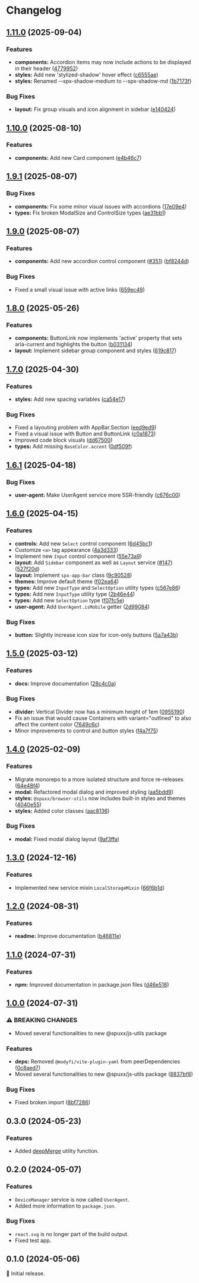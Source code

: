 # Changelog

## [1.11.0](https://github.com/spuxx-dev/jslibs/compare/browser-utils-v1.10.0...browser-utils-v1.11.0) (2025-09-04)


### Features

* **components:** Accordion items may now include actions to be displayed in their header ([4779952](https://github.com/spuxx-dev/jslibs/commit/47799521b03bf6a128cd40b5e202692e7f50fa92))
* **styles:** Add new 'stylized-shadow' hover effect ([c6555ae](https://github.com/spuxx-dev/jslibs/commit/c6555ae7337c85c36ca1713c6d3d09a2d6e01d44))
* **styles:** Renamed --spx-shadow-medium to --spx-shadow-md ([1b7173f](https://github.com/spuxx-dev/jslibs/commit/1b7173fa2df64f3de360eb415137210709343497))


### Bug Fixes

* **layout:** Fix group visuals and icon alignment in sidebar ([e140424](https://github.com/spuxx-dev/jslibs/commit/e14042494f4ba72894f4b2003f366d2d2bad600f))

## [1.10.0](https://github.com/spuxx-dev/jslibs/compare/browser-utils-v1.9.1...browser-utils-v1.10.0) (2025-08-10)


### Features

* **components:** Add new Card component ([e4b46c7](https://github.com/spuxx-dev/jslibs/commit/e4b46c72cd6c06c2ab019f6a03c3db993d211003))

## [1.9.1](https://github.com/spuxx-dev/jslibs/compare/browser-utils-v1.9.0...browser-utils-v1.9.1) (2025-08-07)


### Bug Fixes

* **components:** Fix some minor visual issues with accordions ([17e09e4](https://github.com/spuxx-dev/jslibs/commit/17e09e4ab8c6247f8a6c325fa7886a7471d26cad))
* **types:** Fix broken ModalSize and ControlSize types ([ae31bb1](https://github.com/spuxx-dev/jslibs/commit/ae31bb15011de854603c5f6923927badb311fb2b))

## [1.9.0](https://github.com/spuxx-dev/jslibs/compare/browser-utils-v1.8.0...browser-utils-v1.9.0) (2025-08-07)


### Features

* **components:** Add new accordion control component ([#351](https://github.com/spuxx-dev/jslibs/issues/351)) ([bf8244d](https://github.com/spuxx-dev/jslibs/commit/bf8244d9483caf74fa15ca5bbf13e6c1a175c030))


### Bug Fixes

* Fixed a small visual issue with active links ([659ec49](https://github.com/spuxx-dev/jslibs/commit/659ec49f957f7d00d6d8508ca72dbefb985afc97))

## [1.8.0](https://github.com/spuxx-dev/jslibs/compare/browser-utils-v1.7.0...browser-utils-v1.8.0) (2025-05-26)


### Features

* **components:** ButtonLink now implements 'active' property that sets aria-current and highlights the button ([b031134](https://github.com/spuxx-dev/jslibs/commit/b03113422eb7d08486c3ec3a642c181348e0a110))
* **layout:** Implement sidebar group component and styles ([619c817](https://github.com/spuxx-dev/jslibs/commit/619c8174c3e9d6659a63041a2ffb1bf8698825e5))

## [1.7.0](https://github.com/spuxx-dev/jslibs/compare/browser-utils-v1.6.1...browser-utils-v1.7.0) (2025-04-30)


### Features

* **styles:** Add new spacing variables ([ca54e17](https://github.com/spuxx-dev/jslibs/commit/ca54e17913015174c0ee8dde733c3611c96ce65f))


### Bug Fixes

* Fixed a layouting problem with AppBar.Section ([eed9ed9](https://github.com/spuxx-dev/jslibs/commit/eed9ed9dd630b56ef4ea83ab5afb4244fad0b0ca))
* Fixed a visual issue with Button and ButtonLink ([c0a1873](https://github.com/spuxx-dev/jslibs/commit/c0a1873d246496e178b0490e3083524052e6ed84))
* Improved code block visuals ([dd67500](https://github.com/spuxx-dev/jslibs/commit/dd67500c177ee0c4c09c74c999a78cf6f76d5627))
* **types:** Add missing `BaseColor.accent` ([0df509f](https://github.com/spuxx-dev/jslibs/commit/0df509ffd4a9dff3a650f4ad9a36501bb27d9ee3))

## [1.6.1](https://github.com/spuxx-dev/jslibs/compare/browser-utils-v1.6.0...browser-utils-v1.6.1) (2025-04-18)


### Bug Fixes

* **user-agent:** Make UserAgent service more SSR-friendly ([c676c00](https://github.com/spuxx-dev/jslibs/commit/c676c0045d28f5b995fec45b507db96ecced8f4f))

## [1.6.0](https://github.com/spuxx-dev/jslibs/compare/browser-utils-v1.5.0...browser-utils-v1.6.0) (2025-04-15)


### Features

* **controls:** Add new `Select` control component ([6d45bc1](https://github.com/spuxx-dev/jslibs/commit/6d45bc18e03d32c088bfd29a886f4f42cda6f3bd))
* Customize `<a>` tag appearance ([4a3d333](https://github.com/spuxx-dev/jslibs/commit/4a3d3338690777becdc62a04e269573d0daa3655))
* Implement new `Input` control component ([55e73a9](https://github.com/spuxx-dev/jslibs/commit/55e73a987252ae4a9c4008bdbd3250f125db2297))
* **layout:** Add `Sidebar` component as well as `Layout` service ([#147](https://github.com/spuxx-dev/jslibs/issues/147)) ([527f20d](https://github.com/spuxx-dev/jslibs/commit/527f20d3461c7509d5e63dec2f4cc64bef65a7a3))
* **layout:** Implement `spx-app-bar` class ([9c90528](https://github.com/spuxx-dev/jslibs/commit/9c905282319171a37cb94604304cb47d37f63cff))
* **themes:** Improve default theme ([f02ea64](https://github.com/spuxx-dev/jslibs/commit/f02ea64cf1f5fb27f4f0c13f0d4b2f445c1bc0e2))
* **types:** Add new `InputType` and `SelectOption` utility types ([c567e86](https://github.com/spuxx-dev/jslibs/commit/c567e8690a79676de9f3ea358d60d0a4faa34c44))
* **types:** Add new `InputType` utility type ([2b46e44](https://github.com/spuxx-dev/jslibs/commit/2b46e4416a527e2449f1811c65eb0d51e4c625c7))
* **types:** Add new `SelectOption` type ([f07fc5e](https://github.com/spuxx-dev/jslibs/commit/f07fc5ed9829d7b67a22b09ca0fc4a531f520ced))
* **user-agent:** Add `UserAgent.isMobile` getter ([2d99084](https://github.com/spuxx-dev/jslibs/commit/2d9908451f8b310e17cfa599b9e037eceda7399b))


### Bug Fixes

* **button:** Slightly increase icon size for icon-only buttons ([5a7a43b](https://github.com/spuxx-dev/jslibs/commit/5a7a43bfa7904d81a1d688559845b3f537ed2a6a))

## [1.5.0](https://github.com/spuxx-dev/jslibs/compare/browser-utils-v1.4.0...browser-utils-v1.5.0) (2025-03-12)


### Features

* **docs:** Improve documentation ([28c4c0a](https://github.com/spuxx-dev/jslibs/commit/28c4c0a4dd6f9108d4d83a16f96a22e9604a2ea2))


### Bug Fixes

* **divider:** Vertical Divider now has a minimum height of 1em ([0955190](https://github.com/spuxx-dev/jslibs/commit/0955190ed62ff224a9632022352ff1149e1d40d3))
* Fix an issue that would cause Containers with variant="outlined" to also affect the content color ([7649c6c](https://github.com/spuxx-dev/jslibs/commit/7649c6cc75e4fe2340895a61cebac658bc29eff8))
* Minor improvements to control and button styles ([f4a7f75](https://github.com/spuxx-dev/jslibs/commit/f4a7f75bd2970f35412cc4446eeae1a0082bda8d))

## [1.4.0](https://github.com/spuxx-dev/jslibs/compare/browser-utils-v1.3.0...browser-utils-v1.4.0) (2025-02-09)


### Features

* Migrate monorepo to a more isolated structure and force re-releases ([64e48f4](https://github.com/spuxx-dev/jslibs/commit/64e48f41cf207a367e19d8750f44ace18615428c))
* **modal:** Refactored modal dialog and improved styling ([aa5bdd9](https://github.com/spuxx-dev/jslibs/commit/aa5bdd93aac610c6cd906d4d6fdb9410474b0087))
* **styles:** `@spuxx/browser-utils` now includes built-in styles and themes ([4040e55](https://github.com/spuxx-dev/jslibs/commit/4040e55a2526512c99aabbf0e38886c72920abb3))
* **styles:** Added color classes ([aac8136](https://github.com/spuxx-dev/jslibs/commit/aac81367c350678bc4e0594f09be5ff67614c544))


### Bug Fixes

* **modal:** Fixed modal dialog layout ([9af3ffa](https://github.com/spuxx-dev/jslibs/commit/9af3ffaf5eb6b729295addd0332daf1b1a994f06))

## [1.3.0](https://github.com/spuxx-dev/jslibs/compare/browser-utils-v1.2.0...browser-utils-v1.3.0) (2024-12-16)


### Features

* Implemented new service mixin `LocalStorageMixin` ([66f6b1d](https://github.com/spuxx-dev/jslibs/commit/66f6b1d4097f3b0d5a326aa7a4a815c5707b2923))

## [1.2.0](https://github.com/spuxx-dev/jslibs/compare/browser-utils-v1.1.0...browser-utils-v1.2.0) (2024-08-31)


### Features

* **readme:** Improve documentation ([b46811e](https://github.com/spuxx-dev/jslibs/commit/b46811ecd987515cb69a7b34b26c8847c58aa004))

## [1.1.0](https://github.com/spuxx-dev/jslibs/compare/browser-utils-v1.0.0...browser-utils-v1.1.0) (2024-07-31)


### Features

* **npm:** Improved documentation in package.json files ([d46e518](https://github.com/spuxx-dev/jslibs/commit/d46e5184e168f0a639cbbac041b296456033a71b))

## [1.0.0](https://github.com/spuxx-dev/jslibs/compare/browser-utils-v0.3.0...browser-utils-v1.0.0) (2024-07-31)


### ⚠ BREAKING CHANGES

* Moved several functionalities to new @spuxx/js-utils package

### Features

* **deps:** Removed `@modyfi/vite-plugin-yaml` from peerDependencies ([0c8aed7](https://github.com/spuxx-dev/jslibs/commit/0c8aed76a82c6f3184f50192030f37fca7012b66))
* Moved several functionalities to new @spuxx/js-utils package ([8837bf8](https://github.com/spuxx-dev/jslibs/commit/8837bf88440866e4000be32805300c29559c265f))


### Bug Fixes

* Fixed broken import ([8bf7286](https://github.com/spuxx-dev/jslibs/commit/8bf72860b4fd9bb73c97dece6bc12eef855f7137))

## 0.3.0 (2024-05-23)

### Features

- Added [deepMerge](/lib/utils/misc.utils.ts) utility function.

## 0.2.0 (2024-05-07)

### Features

- `DeviceManager` service is now called `UserAgent`.
- Added more information to `package.json`.

### Bug Fixes

- `react.svg` is no longer part of the build output.
- Fixed test app.

## 0.1.0 (2024-05-06)

🌟 Initial release.

